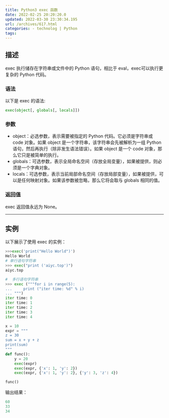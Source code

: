```yaml
---
title: Python3 exec 函数
date: 2022-02-25 20:20:20.0
updated: 2022-03-30 23:30:34.195
url: /archives/617.html
categories: - technolog | Python
tags: 
---
```




## 描述

exec 执行储存在字符串或文件中的 Python 语句，相比于 eval，exec可以执行更复杂的 Python 代码。

### 语法

以下是 exec 的语法:

```python
exec(object[, globals[, locals]])
```

### 参数

*   object：必选参数，表示需要被指定的 Python 代码。它必须是字符串或 code 对象。如果 object 是一个字符串，该字符串会先被解析为一组 Python 语句，然后再执行（除非发生语法错误）。如果 object 是一个 code 对象，那么它只是被简单的执行。
*   globals：可选参数，表示全局命名空间（存放全局变量），如果被提供，则必须是一个字典对象。
*   locals：可选参数，表示当前局部命名空间（存放局部变量），如果被提供，可以是任何映射对象。如果该参数被忽略，那么它将会取与 globals 相同的值。

### 返回值

exec 返回值永远为 None。

* * *

## 实例

以下展示了使用 exec 的实例：

```python
>>>exec('print("Hello World")')
Hello World
# 单行语句字符串
>>> exec("print ('aiyc.top')")
aiyc.top

#  多行语句字符串
>>> exec ("""for i in range(5):
...     print ("iter time: %d" % i)
... """)
iter time: 0
iter time: 1
iter time: 2
iter time: 3
iter time: 4
```

```python
x = 10
expr = """
z = 30
sum = x + y + z
print(sum)
"""
def func():
    y = 20
    exec(expr)
    exec(expr, {'x': 1, 'y': 2})
    exec(expr, {'x': 1, 'y': 2}, {'y': 3, 'z': 4})

func()
```

输出结果：

```python
60
33
34
```